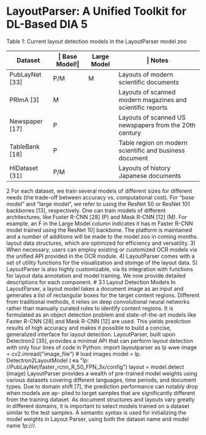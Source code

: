 # LayoutParser: A Unified Toolkit for DL-Based DIA 5
Table 1: Current layout detection models in the LayoutParser model zoo
<table><thead><tr><th>Dataset</th><th>| Base Model!|</th><th>Large Model</th><th>| Notes</th></tr></thead><tbody><tr><td>PubLayNet [33]</td><td>P/M</td><td>M</td><td>Layouts of modern scientific documents</td></tr><tr><td>PRImA [3]</td><td>M</td><td></td><td>Layouts of scanned modern magazines and scientific reports</td></tr><tr><td>Newspaper [17]</td><td>P</td><td></td><td>Layouts of scanned US newspapers from the 20th century</td></tr><tr><td>TableBank [18]</td><td>P</td><td></td><td>Table region on modern scientific and business document</td></tr><tr><td>HIDataset (31)</td><td>P/M</td><td></td><td>Layouts of history Japanese documents</td></tr></tbody></table>
2 For each dataset, we train several models of different sizes for different needs (the trade-off between accuracy vs. computational cost). For “base model” and “large model”, we refer to using the ResNet 50 or ResNet 101 backbones [13], respectively. One can train models of different architectures, like Fuster R-CNN [28] (P) and Mask R-CNN [12] (M). For example, an F in the Large Model column indicates it has m Faster R-CNN model trained using the ResNet 10] backbone. The platform is maintained and a number of additions will be made to the model zoo in coming months.
layout data structures, which are optimized for efficiency and versatility. 3) When necessary, users can employ existing or customized OCR models via the unified API provided in the OCR module. 4) LayoutParser comes with a set of utility functions for the visualization and stomge of the layout data. 5) LayoutParser is also highly customizable, via its integration with functions for layout data annotation and model training. We now provide detailed descriptions for each component.
# 3.1 Layout Detection Models
In LayoutParser, a layout model takes a document image as an input and generates a list of rectangular boxes for the target content regions. Different from traditional methods, it relies on deep convolutional neural networks rather than manually curated rules to identify content regions. It is formulated as an object detection problem and state-of-the-art models like Faster R-CNN [28] and Mask R-CNN [12] are used. This yields prediction results of high accuracy and makes it possible to build a concise, generalized interface for layout detection. LayoutParser, built upon Detectron2 [35], provides a minimal API that can perform layout detection with only four lines of code in Python:
import layoutparser as lp
wwe
image = cv2.imread("image_file") # load images
model = lp. Detectron2LayoutModel (
ea "lp: //PubLayNet/faster_rcnn_R_50_FPN_3x/config")
layout = model.detect (image)
LayoutParser provides a wealth of pre-trained model weights using various datasets covering different languages, time periods, and document types. Due to domain shift [7], the prediction performance can notably drop when models are ap- plied to target samples that are significantly different from the training dataset. As document structures and layouts vary greatly in different domains, it is important to select models trained on a dataset similar to the test samples. A semantic syntax is used for initializing the model weights in Layout Parser, using both the dataset name and model name 1p://<dataset-name>/<model-architecture-name>.